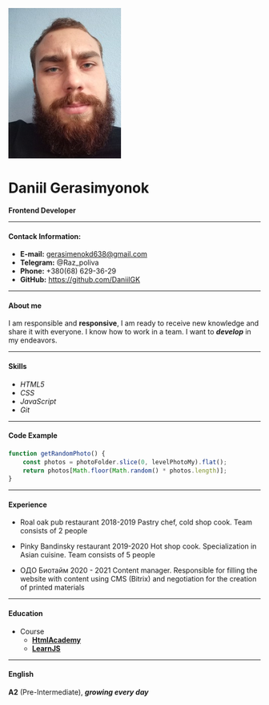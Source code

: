 ![my photo](https://github.com/DaniilGK/rsschool-cv/blob/gh-pages/my-photo.jpg?raw=true=100x20)
# Daniil Gerasimyonok
**Frontend Developer**
***
#### Contack Information:

- **E-mail:** gerasimenokd638@gmail.com
- **Telegram:** @Raz_poliva
- **Phone:** +380(68) 629-36-29
- **GitHub:** https://github.com/DaniilGK
***

#### About me

I am responsible and **responsive**, I am ready to receive new knowledge and share it with everyone. I know how to work in a team. I want to ***develop*** in my endeavors.
***
#### Skills
* *HTML5* 
* *CSS*
* *JavaScript*
* *Git*
***

#### Code Example

```javascript
function getRandomPhoto() {
    const photos = photoFolder.slice(0, levelPhotoMy).flat();
    return photos[Math.floor(Math.random() * photos.length)];
}
```
***

#### Experience

* Roal oak pub restaurant 2018-2019
Pastry chef, cold shop cook. Team consists of 2 people

* Pinky Bandinsky restaurant 2019-2020
Hot shop cook. Specialization in Asian cuisine. Team consists of 5 people

* ОДО Биотайм 2020 - 2021
Content manager. Responsible for filling the website with content using CMS (Bitrix) and negotiation for the creation of printed materials
***

#### Education

* Course
  * [**HtmlAcademy**](https://htmlacademy.ru/)
  * [**LearnJS**](https://learn.javascript.ru/)
***

#### English

 **A2** (Pre-Intermediate), ***growing every day***
